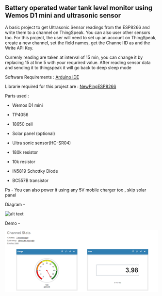 Battery operated water tank level monitor using Wemos D1 mini and ultrasonic sensor
------






A basic project to get Ultrasonic Sensor readings from the ESP8266 and write them to a channel on ThingSpeak. You can also user other sensors too. For this project, the user will need to set up an account on ThingSpeak, create a new channel, set the field names, get the Channel ID as and the Write API Key.

Currenly reading are taken at interval of 15 min, you can change it by replacing 15 at line 5 with your requrired value. After reading sensor data and sending it to thingspeak it will go back to deep sleep mode

Software Requirements :
[Arduino IDE](https://www.arduino.cc/en/main/software)



Librarie required for this project are :
[NewPingESP8266](https://github.com/jshaw/NewPingESP8266)

Parts used :

* Wemos D1 mini

* TP4056

* 18650 cell

* Solar panel (optional)

* Ultra sonic sensor(HC-SR04)

* 180k resistor

* 10k resistor

* IN5819 Schottky Diode

* BC557B transistor

Ps - You can also power it using any 5V mobile charger too , skip solar panel

Diagram -

![alt text][logo]

[logo]: https://raw.githubusercontent.com/mahipat99/water-tank-monitor-thingspeak/master/img/water%20tank_final.png "water tank level monitor thingspeak"

Demo - 

![alt text](https://raw.githubusercontent.com/mahipat99/water-tank-level-monitor-thingspeak/master/img/thingspeak.PNG "water level and battery percentage")


